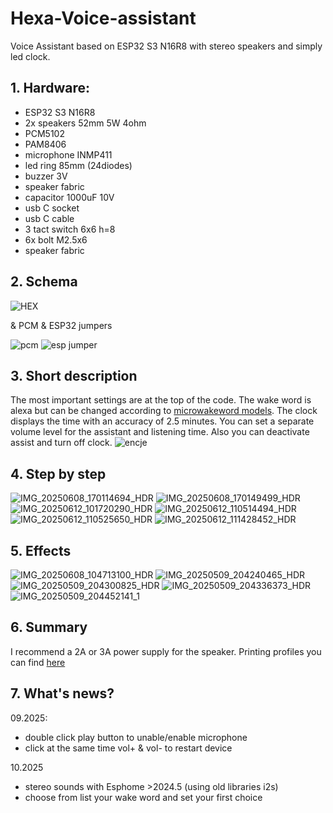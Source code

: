 # Hexa-Voice-assistant
Voice Assistant based on ESP32 S3 N16R8 with stereo speakers and simply led clock.

## 1. Hardware:
- ESP32 S3 N16R8
- 2x speakers 52mm 5W 4ohm
- PCM5102
- PAM8406
- microphone INMP411
- led ring 85mm (24diodes)
- buzzer 3V
- speaker fabric
- capacitor 1000uF 10V
- usb C socket
- usb C cable
- 3 tact switch 6x6 h=8
- 6x bolt M2.5x6
- speaker fabric

## 2. Schema
![HEX](https://github.com/user-attachments/assets/d7fc0e55-0f02-47ec-b565-0f37cba82fc2)


 & PCM & ESP32 jumpers

![pcm](https://github.com/user-attachments/assets/1720eb65-d165-407f-b6a2-816969771dd6)
![esp jumper](https://github.com/user-attachments/assets/0e610223-f114-4200-a676-652226e11f2d)


## 3. Short description
The most important settings are at the top of the code. The wake word is alexa but can be changed according to [microwakeword models](https://github.com/esphome/micro-wake-word-models/tree/main/models). The clock displays the time with an accuracy of 2.5 minutes. 
You can set a separate volume level for the assistant and listening time. Also you can deactivate assist and turn off clock.
![encje](https://github.com/user-attachments/assets/1a13426e-df0e-45d2-a6f0-30e610c2dd47)


## 4. Step by step
![IMG_20250608_170114694_HDR](https://github.com/user-attachments/assets/f61c8774-14b3-423d-b945-7c8f43d6437a)
![IMG_20250608_170149499_HDR](https://github.com/user-attachments/assets/12038699-115c-45fd-9ebd-e1141d13a1dd)
![IMG_20250612_101720290_HDR](https://github.com/user-attachments/assets/3df934dd-035e-4453-9cf4-878ad39db364)
![IMG_20250612_110514494_HDR](https://github.com/user-attachments/assets/8c7f466b-2a7c-419c-8564-293a3e535ba8)
![IMG_20250612_110525650_HDR](https://github.com/user-attachments/assets/f3a5a0f7-68bb-4186-adf8-f0eeee6d9596)
![IMG_20250612_111428452_HDR](https://github.com/user-attachments/assets/c09b5971-8ed2-456c-bd2e-c5a20b488a4b)


## 5. Effects
![IMG_20250608_104713100_HDR](https://github.com/user-attachments/assets/3f8e5fb1-b406-4fe7-aa1e-27d7237aaf30)
![IMG_20250509_204240465_HDR](https://github.com/user-attachments/assets/235af48c-3076-44da-9155-898e89f211a5)
![IMG_20250509_204300825_HDR](https://github.com/user-attachments/assets/85d20477-faa1-45ba-997a-93deab3a0b9d)
![IMG_20250509_204336373_HDR](https://github.com/user-attachments/assets/2da49421-44b0-4bc8-a23d-753c527bdf27)
![IMG_20250509_204452141_1](https://github.com/user-attachments/assets/7097dec2-f08d-48ca-9de9-8c2a83cad397)

## 6. Summary
I recommend a 2A or 3A power supply for the speaker. Printing profiles you can find [here](https://makerworld.com/en/models/1520535-hexavoice-assistant#profileId-1593371)

## 7. What's news?

09.2025:
 - double click play button to unable/enable microphone
 - click at the same time vol+ & vol- to restart device

10.2025
  - stereo sounds with Esphome >2024.5 (using old libraries i2s)
  - choose from list your wake word and set your first choice
   

